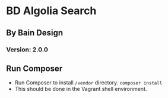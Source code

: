 # BD Algolia Search

## By Bain Design

### Version: 2.0.0

## Run Composer

-  Run Composer to install `/vendor` directory. `composer install`
-  This should be done in the Vagrant shell environment.
